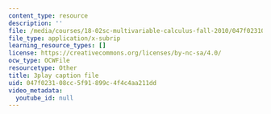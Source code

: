 ```yaml
---
content_type: resource
description: ''
file: /media/courses/18-02sc-multivariable-calculus-fall-2010/047f023108cc5f91899c4f4c4aa211dd_uaHiAxFESc4.vtt
file_type: application/x-subrip
learning_resource_types: []
license: https://creativecommons.org/licenses/by-nc-sa/4.0/
ocw_type: OCWFile
resourcetype: Other
title: 3play caption file
uid: 047f0231-08cc-5f91-899c-4f4c4aa211dd
video_metadata:
  youtube_id: null
---
```

